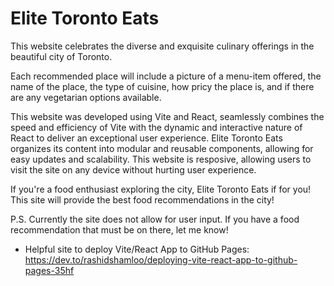 # Elite Toronto Eats

This website celebrates the diverse and exquisite culinary offerings in the beautiful city of Toronto.

Each recommended place will include a picture of a menu-item offered, the name of the place, the type of cuisine, how pricy the place is, and if there are any vegetarian options available.

This website was developed using Vite and React, seamlessly combines the speed and efficiency of Vite with the dynamic and interactive nature of React to deliver an exceptional user experience. Elite Toronto Eats organizes its content into modular and reusable components, allowing for easy updates and scalability. This website is resposive, allowing users to visit the site on any device without hurting user experience.

If you're a food enthusiast exploring the city, Elite Toronto Eats if for you! This site will provide the best food recommendations in the city!

P.S. Currently the site does not allow for user input. If you have a food recommendation that must be on there, let me know!

- Helpful site to deploy Vite/React App to GitHub Pages: https://dev.to/rashidshamloo/deploying-vite-react-app-to-github-pages-35hf
